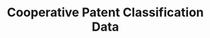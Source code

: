 ---
bigquery: https://console.cloud.google.com/bigquery?p=patents-public-data&d=cpc&page=dataset
citation: '“Cooperative Patent Classification” by the EPO and USPTO, for public use. '
contributors: EPO, USPTO
cost: None
description: Cooperative Patent Classification Data contains the scheme and definitions
  of the Cooperative Patent Classification system for classifying patent documents.
  The CPC is the result of a partnership between the EPO and the USPTO in their joint
  effort to develop a common, internationally compatible classification system for
  technical documents, in particular patent publications, which will be used by both
  offices in the patent granting process
documentation: https://www.cooperativepatentclassification.org/cpcSchemeAndDefinitions
last_edit: 04/10/2022, 23:26:06
location: https://www.cooperativepatentclassification.org/index
maintained_by: USPTO, EPO
schema_fields:
- limitingReferences
- synonyms
- residualReferences
- breakdownCode
- ipcConcordant
- not_allocatable
- informativeReferences
- title_full
- symbol
- level
- status
- definition
- ipc_concordant
- glossary
- application_references
- titleFull
- parents
- breakdown_code
- dateRevised
- applicationReferences
- informative_references
- date_revised
- childGroups
- residual_references
- notAllocatable
- titlePart
- title_part
- child_groups
- limiting_references
- sizeCache
- children
- additional_only
shortname: cooperative_patent_classification
tags:
- patents
- science
title: Cooperative Patent Classification Data
uuid: 984374a7-16e9-4b35-9445-458daceb01bf
---